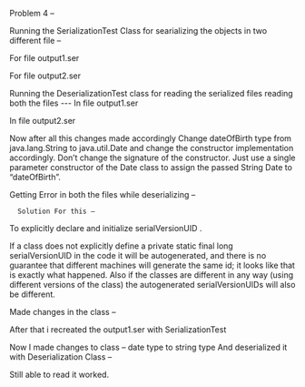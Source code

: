 Problem 4 – 

Running the SerializationTest Class for searializing the objects in two different file –

For file output1.ser
 

For file output2.ser
 

Running the DeserializationTest class for reading the serialized files reading both the files ---
In file output1.ser

 

In file output2.ser

 




Now after all this changes made accordingly
Change dateOfBirth type from java.lang.String to java.util.Date and change the constructor implementation accordingly. Don’t change the signature of the constructor. Just use a single parameter constructor of the Date class to assign the passed String Date to “dateOfBirth”.

Getting Error in both the files while deserializing –
 

 

      Solution For this – 

To explicitly declare and initialize serialVersionUID .

If a class does not explicitly define a private static final long serialVersionUID in the code it will be autogenerated, and there is no guarantee that different machines will generate the same id; it looks like that is exactly what happened. Also if the classes are different in any way (using different versions of the class) the autogenerated serialVersionUIDs will also be different.

Made changes in the class – 
 

After that i recreated the  output1.ser with SerializationTest 
 

Now I made changes to class – date type to string type
And deserialized it with Deserialization Class –
 

Still able to read it worked.
